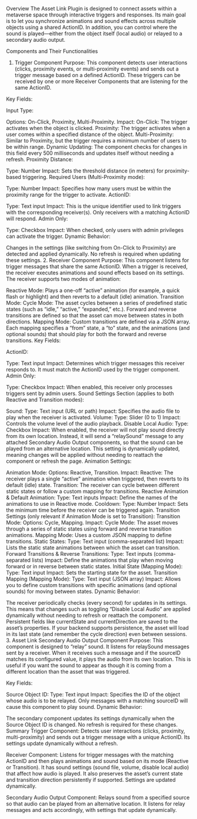 Overview
The Asset Link Plugin is designed to connect assets within a metaverse space through interactive triggers and responses. Its main goal is to let you synchronize animations and sound effects across multiple objects using a shared ActionID. In addition, you can control where the sound is played—either from the object itself (local audio) or relayed to a secondary audio output.

Components and Their Functionalities
1. Trigger Component
Purpose:
This component detects user interactions (clicks, proximity events, or multi-proximity events) and sends out a trigger message based on a defined ActionID. These triggers can be received by one or more Receiver Components that are listening for the same ActionID.

Key Fields:

Input Type:

Options: On-Click, Proximity, Multi-Proximity.
Impact:
On-Click: The trigger activates when the object is clicked.
Proximity: The trigger activates when a user comes within a specified distance of the object.
Multi-Proximity: Similar to Proximity, but the trigger requires a minimum number of users to be within range.
Dynamic Updating:
The component checks for changes in this field every 500 milliseconds and updates itself without needing a refresh.
Proximity Distance:

Type: Number
Impact: Sets the threshold distance (in meters) for proximity-based triggering.
Required Users (Multi-Proximity mode):

Type: Number
Impact: Specifies how many users must be within the proximity range for the trigger to activate.
ActionID:

Type: Text input
Impact: This is the unique identifier used to link triggers with the corresponding receiver(s). Only receivers with a matching ActionID will respond.
Admin Only:

Type: Checkbox
Impact: When checked, only users with admin privileges can activate the trigger.
Dynamic Behavior:

Changes in the settings (like switching from On-Click to Proximity) are detected and applied dynamically.
No refresh is required when updating these settings.
2. Receiver Component
Purpose:
This component listens for trigger messages that share the same ActionID. When a trigger is received, the receiver executes animations and sound effects based on its settings. The receiver supports two modes of animation:

Reactive Mode:
Plays a one-off “active” animation (for example, a quick flash or highlight) and then reverts to a default (idle) animation.
Transition Mode:
Cycle Mode:
The asset cycles between a series of predefined static states (such as “idle,” “active,” “expanded,” etc.).
Forward and reverse transitions are defined so that the asset can move between states in both directions.
Mapping Mode:
Custom transitions are defined via a JSON array. Each mapping specifies a “from” state, a “to” state, and the animations (and optional sounds) that should play for both the forward and reverse transitions.
Key Fields:

ActionID:

Type: Text input
Impact: Determines which trigger messages this receiver responds to. It must match the ActionID used by the trigger component.
Admin Only:

Type: Checkbox
Impact: When enabled, this receiver only processes triggers sent by admin users.
Sound Settings Section (applies to both Reactive and Transition modes):

Sound:
Type: Text input (URL or path)
Impact: Specifies the audio file to play when the receiver is activated.
Volume:
Type: Slider (0 to 1)
Impact: Controls the volume level of the audio playback.
Disable Local Audio:
Type: Checkbox
Impact:
When enabled, the receiver will not play sound directly from its own location. Instead, it will send a “relaySound” message to any attached Secondary Audio Output components, so that the sound can be played from an alternative location.
This setting is dynamically updated, meaning changes will be applied without needing to reattach the component or refresh the page.
Animation Settings:

Animation Mode:
Options: Reactive, Transition.
Impact:
Reactive: The receiver plays a single “active” animation when triggered, then reverts to its default (idle) state.
Transition: The receiver can cycle between different static states or follow a custom mapping for transitions.
Reactive Animation & Default Animation:
Type: Text inputs
Impact: Define the names of the animations to use in Reactive mode.
Cooldown:
Type: Number
Impact: Sets the minimum time before the receiver can be triggered again.
Transition Settings (only relevant if Animation Mode is set to Transition):
Transition Mode:
Options: Cycle, Mapping.
Impact:
Cycle Mode: The asset moves through a series of static states using forward and reverse transition animations.
Mapping Mode: Uses a custom JSON mapping to define transitions.
Static States:
Type: Text input (comma-separated list)
Impact: Lists the static state animations between which the asset can transition.
Forward Transitions & Reverse Transitions:
Type: Text inputs (comma-separated lists)
Impact: Define the animations that play when moving forward or in reverse between static states.
Initial State (Mapping Mode):
Type: Text input
Impact: Sets the starting state for the asset.
Transition Mapping (Mapping Mode):
Type: Text input (JSON array)
Impact: Allows you to define custom transitions with specific animations (and optional sounds) for moving between states.
Dynamic Behavior:

The receiver periodically checks (every second) for updates in its settings. This means that changes such as toggling “Disable Local Audio” are applied dynamically without needing to refresh or reattach the component.
Persistent fields like currentState and currentDirection are saved to the asset’s properties. If your backend supports persistence, the asset will load in its last state (and remember the cycle direction) even between sessions.
3. Asset Link Secondary Audio Output Component
Purpose:
This component is designed to “relay” sound. It listens for relaySound messages sent by a receiver. When it receives such a message and if the sourceID matches its configured value, it plays the audio from its own location. This is useful if you want the sound to appear as though it is coming from a different location than the asset that was triggered.

Key Fields:

Source Object ID:
Type: Text input
Impact:
Specifies the ID of the object whose audio is to be relayed.
Only messages with a matching sourceID will cause this component to play sound.
Dynamic Behavior:

The secondary component updates its settings dynamically when the Source Object ID is changed. No refresh is required for these changes.
Summary
Trigger Component:
Detects user interactions (clicks, proximity, multi-proximity) and sends out a trigger message with a unique ActionID. Its settings update dynamically without a refresh.

Receiver Component:
Listens for trigger messages with the matching ActionID and then plays animations and sound based on its mode (Reactive or Transition). It has sound settings (sound file, volume, disable local audio) that affect how audio is played. It also preserves the asset’s current state and transition direction persistently if supported. Settings are updated dynamically.

Secondary Audio Output Component:
Relays sound from a specified source so that audio can be played from an alternative location. It listens for relay messages and acts accordingly, with settings that update dynamically.
